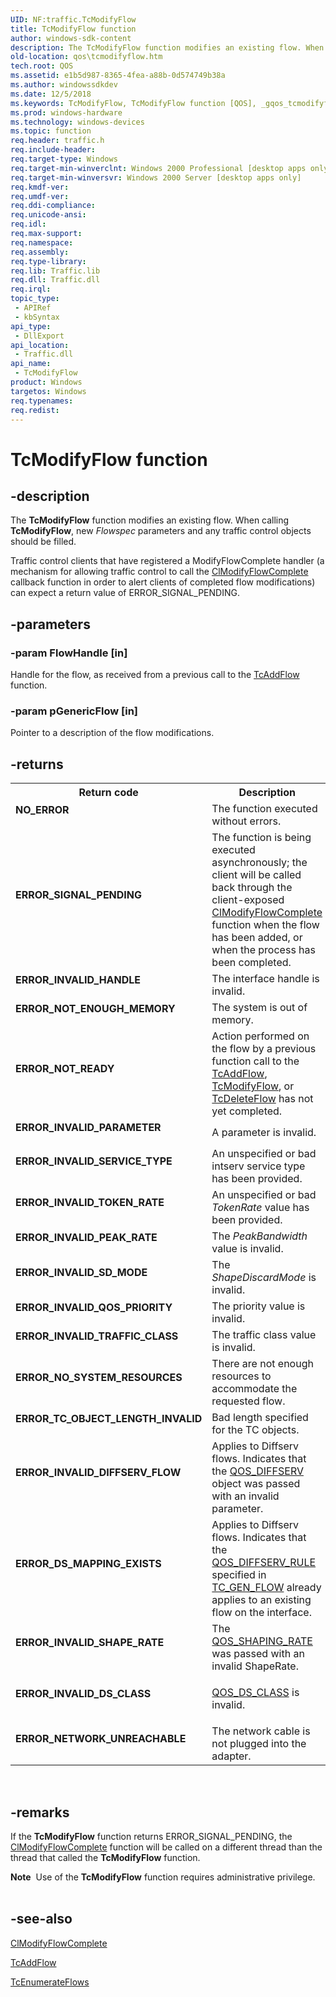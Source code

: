 ```yaml
---
UID: NF:traffic.TcModifyFlow
title: TcModifyFlow function
author: windows-sdk-content
description: The TcModifyFlow function modifies an existing flow. When calling TcModifyFlow, new Flowspec parameters and any traffic control objects should be filled.
old-location: qos\tcmodifyflow.htm
tech.root: QOS
ms.assetid: e1b5d987-8365-4fea-a88b-0d574749b38a
ms.author: windowssdkdev
ms.date: 12/5/2018
ms.keywords: TcModifyFlow, TcModifyFlow function [QOS], _gqos_tcmodifyflow, qos.tcmodifyflow, traffic/TcModifyFlow
ms.prod: windows-hardware
ms.technology: windows-devices
ms.topic: function
req.header: traffic.h
req.include-header: 
req.target-type: Windows
req.target-min-winverclnt: Windows 2000 Professional [desktop apps only]
req.target-min-winversvr: Windows 2000 Server [desktop apps only]
req.kmdf-ver: 
req.umdf-ver: 
req.ddi-compliance: 
req.unicode-ansi: 
req.idl: 
req.max-support: 
req.namespace: 
req.assembly: 
req.type-library: 
req.lib: Traffic.lib
req.dll: Traffic.dll
req.irql: 
topic_type:
 - APIRef
 - kbSyntax
api_type:
 - DllExport
api_location:
 - Traffic.dll
api_name:
 - TcModifyFlow
product: Windows
targetos: Windows
req.typenames: 
req.redist: 
---
```


# TcModifyFlow function


## -description


The 
<b>TcModifyFlow</b> function modifies an existing flow. When calling 
<b>TcModifyFlow</b>, new <i>Flowspec</i> parameters and any traffic control objects should be filled.

Traffic control clients that have registered a ModifyFlowComplete handler (a mechanism for allowing traffic control to call the 
<a href="https://msdn.microsoft.com/61afc465-d942-4db7-96ee-56f3f1c3cafa">ClModifyFlowComplete</a> callback function in order to alert clients of completed flow modifications) can expect a return value of ERROR_SIGNAL_PENDING.


## -parameters




### -param FlowHandle [in]

Handle for the flow, as received from a previous call to the 
<a href="https://msdn.microsoft.com/20b4f34b-a84e-4211-8d41-0efa0dbc6cd4">TcAddFlow</a> function.


### -param pGenericFlow [in]

Pointer to a description of the flow modifications.


## -returns



<table>
<tr>
<th>Return code</th>
<th>Description</th>
</tr>
<tr>
<td width="40%">
<dl>
<dt><b>NO_ERROR</b></dt>
</dl>
</td>
<td width="60%">
The function executed without errors.

</td>
</tr>
<tr>
<td width="40%">
<dl>
<dt><b>ERROR_SIGNAL_PENDING</b></dt>
</dl>
</td>
<td width="60%">
The function is being executed asynchronously; the client will be called back through the client-exposed 
<a href="https://msdn.microsoft.com/61afc465-d942-4db7-96ee-56f3f1c3cafa">ClModifyFlowComplete</a> function when the flow has been added, or when the process has been completed.

</td>
</tr>
<tr>
<td width="40%">
<dl>
<dt><b>ERROR_INVALID_HANDLE</b></dt>
</dl>
</td>
<td width="60%">
The interface handle is invalid.

</td>
</tr>
<tr>
<td width="40%">
<dl>
<dt><b>ERROR_NOT_ENOUGH_MEMORY</b></dt>
</dl>
</td>
<td width="60%">
The system is out of memory.

</td>
</tr>
<tr>
<td width="40%">
<dl>
<dt><b>ERROR_NOT_READY</b></dt>
</dl>
</td>
<td width="60%">
Action performed on the flow by a previous function call to the 
<a href="https://msdn.microsoft.com/20b4f34b-a84e-4211-8d41-0efa0dbc6cd4">TcAddFlow</a>, 
<a href="https://msdn.microsoft.com/e1b5d987-8365-4fea-a88b-0d574749b38a">TcModifyFlow</a>, or 
<a href="https://msdn.microsoft.com/6e62b55e-9919-44be-a9ae-f1319cc82d76">TcDeleteFlow</a> has not yet completed.

</td>
</tr>
<tr>
<td width="40%">
<dl>
<dt><b>ERROR_INVALID_PARAMETER</b></dt>
</dl>
</td>
<td width="60%">
A parameter is invalid.

</td>
</tr>
<tr>
<td width="40%">
<dl>
<dt><b>ERROR_INVALID_SERVICE_TYPE</b></dt>
</dl>
</td>
<td width="60%">
An unspecified or bad intserv service type has been provided.

</td>
</tr>
<tr>
<td width="40%">
<dl>
<dt><b>ERROR_INVALID_TOKEN_RATE</b></dt>
</dl>
</td>
<td width="60%">
An unspecified or bad <i>TokenRate</i> value has been provided.

</td>
</tr>
<tr>
<td width="40%">
<dl>
<dt><b>ERROR_INVALID_PEAK_RATE</b></dt>
</dl>
</td>
<td width="60%">
The <i>PeakBandwidth</i> value is invalid.

</td>
</tr>
<tr>
<td width="40%">
<dl>
<dt><b>ERROR_INVALID_SD_MODE</b></dt>
</dl>
</td>
<td width="60%">
The <i>ShapeDiscardMode</i> is invalid.

</td>
</tr>
<tr>
<td width="40%">
<dl>
<dt><b>ERROR_INVALID_QOS_PRIORITY</b></dt>
</dl>
</td>
<td width="60%">
The priority value is invalid.

</td>
</tr>
<tr>
<td width="40%">
<dl>
<dt><b>ERROR_INVALID_TRAFFIC_CLASS</b></dt>
</dl>
</td>
<td width="60%">
The traffic class value is invalid.

</td>
</tr>
<tr>
<td width="40%">
<dl>
<dt><b>ERROR_NO_SYSTEM_RESOURCES</b></dt>
</dl>
</td>
<td width="60%">
There are not enough resources to accommodate the requested flow.

</td>
</tr>
<tr>
<td width="40%">
<dl>
<dt><b>ERROR_TC_OBJECT_LENGTH_INVALID</b></dt>
</dl>
</td>
<td width="60%">
Bad length specified for the TC objects.

</td>
</tr>
<tr>
<td width="40%">
<dl>
<dt><b>ERROR_INVALID_DIFFSERV_FLOW</b></dt>
</dl>
</td>
<td width="60%">
Applies to Diffserv flows. Indicates that the 
<a href="https://msdn.microsoft.com/3d1035dc-0e46-46f4-abb3-26100356b60d">QOS_DIFFSERV</a> object was passed with an invalid parameter.

</td>
</tr>
<tr>
<td width="40%">
<dl>
<dt><b>ERROR_DS_MAPPING_EXISTS</b></dt>
</dl>
</td>
<td width="60%">
Applies to Diffserv flows. Indicates that the 
<a href="https://msdn.microsoft.com/732cfbec-4175-4397-854f-0d2a930e11bc">QOS_DIFFSERV_RULE</a> specified in 
<a href="https://msdn.microsoft.com/88b162d9-003c-42ce-8f82-91ee1aa9e32e">TC_GEN_FLOW</a> already applies to an existing flow on the interface.

</td>
</tr>
<tr>
<td width="40%">
<dl>
<dt><b>ERROR_INVALID_SHAPE_RATE</b></dt>
</dl>
</td>
<td width="60%">
The 
<a href="https://msdn.microsoft.com/2be833dc-d9e1-495d-831e-09c900c8adb2">QOS_SHAPING_RATE</a> was passed with an invalid ShapeRate.

</td>
</tr>
<tr>
<td width="40%">
<dl>
<dt><b>ERROR_INVALID_DS_CLASS</b></dt>
</dl>
</td>
<td width="60%">

<a href="https://msdn.microsoft.com/56eca8ef-2b6e-4380-869c-bf1a4c8fdb1f">QOS_DS_CLASS</a> is invalid.

</td>
</tr>
<tr>
<td width="40%">
<dl>
<dt><b>ERROR_NETWORK_UNREACHABLE</b></dt>
</dl>
</td>
<td width="60%">
The network cable is not plugged into the adapter.

</td>
</tr>
</table>
 




## -remarks



If the 
<b>TcModifyFlow</b> function returns ERROR_SIGNAL_PENDING, the 
<a href="https://msdn.microsoft.com/61afc465-d942-4db7-96ee-56f3f1c3cafa">ClModifyFlowComplete</a> function will be called on a different thread than the thread that called the 
<b>TcModifyFlow</b> function.

<div class="alert"><b>Note</b>  Use of the 
<b>TcModifyFlow</b> function requires administrative privilege.</div>
<div> </div>



## -see-also




<a href="https://msdn.microsoft.com/61afc465-d942-4db7-96ee-56f3f1c3cafa">ClModifyFlowComplete</a>



<a href="https://msdn.microsoft.com/20b4f34b-a84e-4211-8d41-0efa0dbc6cd4">TcAddFlow</a>



<a href="https://msdn.microsoft.com/eae90fae-a29a-4005-b8c6-a5e2c9a6c07f">TcEnumerateFlows</a>
 

 

